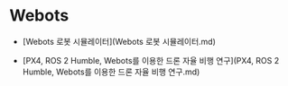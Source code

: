 # Webots

- [Webots 로봇 시뮬레이터](Webots 로봇 시뮬레이터.md)

- [PX4, ROS 2 Humble, Webots를 이용한 드론 자율 비행 연구](PX4, ROS 2 Humble, Webots를 이용한 드론 자율 비행 연구.md)
